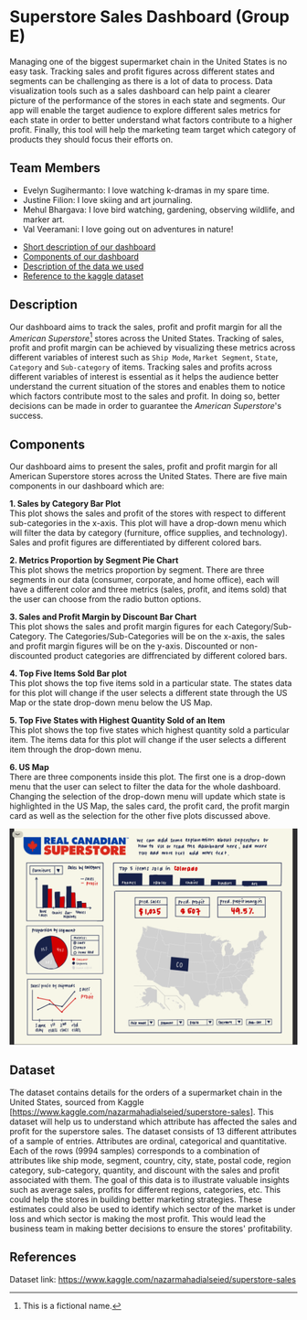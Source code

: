 # Superstore Sales Dashboard (Group E)

Managing one of the biggest supermarket chain in the United States is no easy task. Tracking sales and profit figures across different states and segments can be challenging as there is a lot of data to process. Data visualization tools such as a sales dashboard can help paint a clearer picture of the performance of the stores in each state and segments. Our app will enable the target audience to explore different sales metrics for each state in order to better understand what factors contribute to a higher profit. Finally, this tool will help the marketing team target which category of products they should focus their efforts on.

## Team Members

- Evelyn Sugihermanto: I love watching k-dramas in my spare time.
- Justine Filion: I love skiing and art journaling. 
- Mehul Bhargava: I love bird watching, gardening, observing wildlife, and marker art.
- Val Veeramani: I love going out on adventures in nature!

* [Short description of our dashboard](#Description)
* [Components of our dashboard](#The-Components)
* [Description of the data we used](#Dataset)
* [Reference to the kaggle dataset](#References)

## Description

Our dashboard aims to track the sales, profit and profit margin for all the *American Superstore*[^1] stores across the United States. Tracking of sales, profit and profit margin can be achieved by visualizing these metrics across different variables of interest such as `Ship Mode`, `Market Segment`, `State`, `Category` and `Sub-category` of items. Tracking sales and profits across different variables of interest is essential as it helps the audience better understand the current situation of the stores and enables them to notice which factors contribute most to the sales and profit. In doing so, better decisions can be made in order to guarantee the *American Superstore*'s success. 

## Components

Our dashboard aims to present the sales, profit and profit margin for all American Superstore stores across the United States. There are five main components in our dashboard which are:

**1. Sales by Category Bar Plot**      
This plot shows the sales and profit of the stores with respect to different sub-categories in the x-axis. This plot will have a drop-down menu which will filter the data by category (furniture, office supplies, and technology). Sales and profit figures are differentiated by different colored bars.

**2. Metrics Proportion by Segment Pie Chart**     
This plot shows the metrics proportion by segment. There are three segments in our data (consumer, corporate, and home office), each will have a different color and three metrics (sales, profit, and items sold) that the user can choose from the radio button options.

**3. Sales and Profit Margin by Discount Bar Chart**       
This plot shows the sales and profit margin figures for each Category/Sub-Category. The Categories/Sub-Categories will be on the x-axis, the sales and profit margin figures will be on the y-axis. Discounted or non-discounted product categories are diffrenciated by different colored bars.

**4. Top Five Items Sold Bar plot**      
This plot shows the top five items sold in a particular state. The states data for this plot will change if the user selects a different state through the US Map or the state drop-down menu below the US Map. 

**5. Top Five States with Highest Quantity Sold of an Item**      
This plot shows the top five states which highest quantity sold a particular item. The items data for this plot will change if the user selects a different item through the drop-down menu.

**6. US Map**      
There are three components inside this plot. The first one is a drop-down menu that the user can select to filter the data for the whole dashboard. Changing the selection of the drop-down menu will update which state is highlighted in the US Map, the sales card, the profit card, the profit margin card as well as the selection for the other five plots discussed above. 

<img src ="doc/images/dashboard_sketch.png">

## Dataset

The dataset contains details for the orders of a supermarket chain in the United States, sourced from Kaggle [https://www.kaggle.com/nazarmahadialseied/superstore-sales]. This dataset will help us to understand which attribute has affected the sales and profit for the superstore sales. The dataset consists of 13 different attributes of a sample of entries. Attributes are ordinal, categorical and quantitative. Each of the rows (9994 samples) corresponds to a combination of attributes like ship mode, segment, country, city, state, postal code, region category, sub-category, quantity, and discount with the sales and profit associated with them. The goal of this data is to illustrate valuable insights such as average sales, profits for different regions, categories, etc. This could help the stores in building better marketing strategies. These estimates could also be used to identify which sector of the market is under loss and which sector is making the most profit. This would lead the business team in making better decisions to ensure the stores' profitability.

## References 

Dataset link: https://www.kaggle.com/nazarmahadialseied/superstore-sales

[^1]: This is a fictional name.
